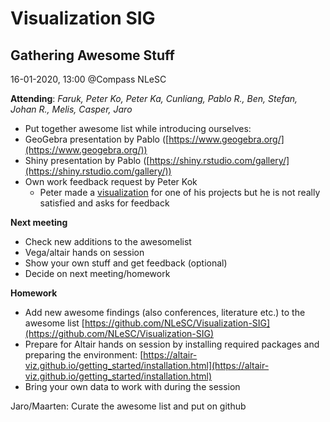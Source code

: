 <!----- Conversion time: 0.71 seconds.


Using this Markdown file:

1. Cut and paste this output into your source file.
2. See the notes and action items below regarding this conversion run.
3. Check the rendered output (headings, lists, code blocks, tables) for proper
   formatting and use a linkchecker before you publish this page.

Conversion notes:

* Docs to Markdown version 1.0β17
* Tue Jan 28 2020 04:25:54 GMT-0800 (PST)
* Source doc: https://docs.google.com/open?id=1qgwApwlSEtjWMxlLsKsKiIbR524xX6KkchK38U27-QE
----->



# Visualization SIG


## Gathering Awesome Stuff

16-01-2020, 13:00 @Compass NLeSC

**Attending**: _Faruk, Peter Ko, Peter Ka, Cunliang, Pablo R., Ben, Stefan, Johan R., Melis, Casper, Jaro_



*   Put together awesome list while introducing ourselves: 
*   GeoGebra presentation by Pablo ([https://www.geogebra.org/](https://www.geogebra.org/))
*   Shiny presentation by Pablo ([https://shiny.rstudio.com/gallery/](https://shiny.rstudio.com/gallery/))
*   Own work feedback request by Peter Kok
    *   Peter made a [visualization](https://vega.github.io/editor/#/url/vega-lite/N4KABGBEAkDODGALApgWwIaQFxUQFzwAdYsB6UgN2QHN0A6agSz0QFcAjOxge1IRQyUa6ALQAbZskoAWOgCtY3AHaQANOCgB3RgBMW2MAHYADKfURIKRtXwHDAVjMbIO9Hkw5QECwDNuAJww8A2AoPABPQmQDSHhYCkgwAF9zb0hWfzEY-CISciZYPAZmNnZWWGR-eGU8ZCUi6tRSAGt-ZFrCUngARgAOADYATnh7eHZpaQAmSZ0AZknpfvYTaV7J5HQdEYHu0n90TVJ7dDX+udHpdnRke17Z7sHun17uycNu+En7Q2vB2bP4MhkOxZqQJJp4JANClnHh9kpYH5AgYANoaCDASA+RhiWr+AD6ISxjGQYh0MWqrARpICaigymQAHkfKjuqowJN2bMALrJGHeMCY7G4yqEzzE0nknBY-zcVB0yAM5moyAAYQAMgBJACiADkACoK1WMgCquoAytr1YyAEqQXlJfneTHwdBieCsMRuaLS1x4VioOiU6liAJgADUYAA5NGI2A-QG6MLouzIOhYDFk-jgxVQ-5IEkNNzUpAMP5miF0WFIj6oIRuIx6moq5A8NxuLjGIQDHDWMhoSW6tUdI3qJWBZAAB7jgVQbGSmJtL14RhUfF+lNViwRKIxACOrHQ9WYblX0SrTos4RnE-nZMzOOQ2e4VNztNSE53tcgSjljbdzazlA6CTowGaeFuaTUP4ug9v4faQYWAqXlA1R5jeaR3lKqEviG76Qa2NYxL+qD-lkF4flAsCMAAXrWXizhK97SrqAbsJUYDcD4YBBEgyAZpR25EdKB5Hiu7grlQULIZRkCwIg6C7hBQFMdhMpyoBjFfsRf5KABF7QiAhZAA) for one of his projects but he is not really satisfied and asks for feedback

**Next meeting**

*   Check new additions to the awesomelist
*   Vega/altair hands on session
*   Show your own stuff and get feedback (optional)
*   Decide on next meeting/homework

**Homework**

*   Add new awesome findings (also conferences, literature etc.) to the awesome list [https://github.com/NLeSC/Visualization-SIG](https://github.com/NLeSC/Visualization-SIG)
*   Prepare for Altair hands on session by installing required packages and preparing the environment: [https://altair-viz.github.io/getting_started/installation.html](https://altair-viz.github.io/getting_started/installation.html)
*   Bring your own data to work with during the session



Jaro/Maarten: Curate the awesome list and put on github


<!-- Docs to Markdown version 1.0β17 -->
